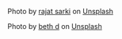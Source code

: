 Photo by <a href="https://unsplash.com/@rajat_sarki?utm_source=unsplash&utm_medium=referral&utm_content=creditCopyText">rajat sarki</a> on <a href="https://unsplash.com/s/photos/indian-dish?utm_source=unsplash&utm_medium=referral&utm_content=creditCopyText">Unsplash</a>

Photo by <a href="https://unsplash.com/@bethdys?utm_source=unsplash&utm_medium=referral&utm_content=creditCopyText">beth d</a> on <a href="https://unsplash.com/?utm_source=unsplash&utm_medium=referral&utm_content=creditCopyText">Unsplash</a>
  
  